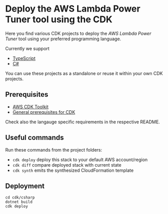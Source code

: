 # Deploy the AWS Lambda Power Tuner tool using the CDK

Here you find various CDK projects to deploy the *AWS Lambda Power Tuner* tool using your preferred programming language.

Currently we support

- [TypeScript](typescript/README.md)
- [C#](csharp/README.md)

You can use these projects as a standalone or reuse it within your own CDK projects.

## Prerequisites

- [AWS CDK Toolkit](https://docs.aws.amazon.com/cdk/v2/guide/getting_started.html#getting_started_install)
- [General prerequisites for CDK](https://docs.aws.amazon.com/cdk/v2/guide/getting_started.html#getting_started_prerequisites)

Check also the langauge specific requirements in the respective README.

## Useful commands

Run these commands from the project folders:

* `cdk deploy`      deploy this stack to your default AWS account/region
* `cdk diff`        compare deployed stack with current state
* `cdk synth`       emits the synthesized CloudFormation template

## Deployment

```
cd cdk/csharp
dotnet build
cdk deploy
```
